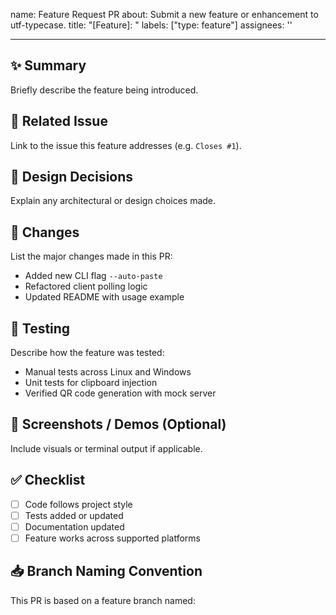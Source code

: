 name: Feature Request PR
about: Submit a new feature or enhancement to utf-typecase.
title: "[Feature]: "
labels: ["type: feature"]
assignees: ''

---

## ✨ Summary

Briefly describe the feature being introduced.

## 🧩 Related Issue

Link to the issue this feature addresses (e.g. `Closes #1`).

## 📐 Design Decisions

Explain any architectural or design choices made.

## 🔄 Changes

List the major changes made in this PR:
- Added new CLI flag `--auto-paste`
- Refactored client polling logic
- Updated README with usage example

## 🧪 Testing

Describe how the feature was tested:
- Manual tests across Linux and Windows
- Unit tests for clipboard injection
- Verified QR code generation with mock server

## 📸 Screenshots / Demos (Optional)

Include visuals or terminal output if applicable.

## ✅ Checklist

- [ ] Code follows project style
- [ ] Tests added or updated
- [ ] Documentation updated
- [ ] Feature works across supported platforms

## 📥 Branch Naming Convention

This PR is based on a feature branch named:

